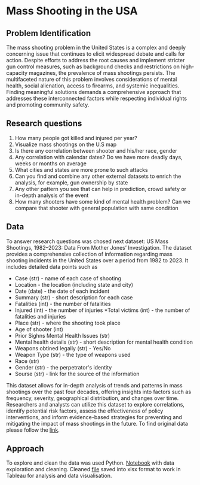 # Mass Shooting in the USA 
## Problem Identification
The mass shooting problem in the United States is a complex and deeply concerning issue that continues to elicit widespread debate and calls for action.  Despite efforts to address the root causes and implement stricter gun control measures, such as background checks and restrictions on high-capacity magazines, the prevalence of mass shootings persists. The multifaceted nature of this problem involves considerations of mental health, social alienation, access to firearms, and systemic inequalities. Finding meaningful solutions demands a comprehensive approach that addresses these interconnected factors while respecting individual rights and promoting community safety.

## Research questions
1. How many people got killed and injured per year?
2. Visualize mass shootings on the U.S map
3. Is there any correlation between shooter and his/her race, gender
4. Any correlation with calendar dates? Do we have more deadly days, weeks or months on average
5. What cities and states are more prone to such attacks
6. Can you find and combine any other external datasets to enrich the analysis, for example, gun ownership by state
7. Any other pattern you see that can help in prediction, crowd safety or in-depth analysis of the event
8. How many shooters have some kind of mental health problem? Can we compare that shooter with general population with same condition

## Data
To answer research questions was chosed next dataset: US Mass Shootings, 1982–2023: Data From Mother Jones’ Investigation.
The dataset provides a comprehensive collection of information regarding mass shooting incidents in the United States over a period from 1982 to 2023. It includes detailed data points such as 
* Case (str) - name of each case of shooting
* Location - the location (including state and city)
* Date (date) - the date of each incident
* Summary (str) - short description for each case
* Fatalities (int) - the number of fatalities
* Injured (int) - the number of injuries
*Total victims (int) - the number of fatalities and injuries
* Place (str) - where the shooting took place
* Age of shooter (int) 
* Prior Sighns Mental Health Issues (str) 
* Mental health details (str) - short description for mental health condition
* Weapons obtined legally (str) - Yes/No
* Weapon Type (str) - the type of weapons used
* Race (str)
* Gender (str) - the perpetrator's identity
* Sourse (str) - link for the source of the information

This dataset allows for in-depth analysis of trends and patterns in mass shootings over the past four decades, offering insights into factors such as frequency, severity, geographical distribution, and changes over time. Researchers and analysts can utilize this dataset to explore correlations, identify potential risk factors, assess the effectiveness of policy interventions, and inform evidence-based strategies for preventing and mitigating the impact of mass shootings in the future. To find original data please follow the [link](https://www.motherjones.com/politics/2012/12/mass-shootings-mother-jones-full-data/).

## Approach
To explore and clean the data was used Python. [Notebook](https://github.com/Yulia-Sych/ELO-MIT-project/blob/main/Mass_shooting_US_data_preparation.ipynb) with data exploration and cleaning. Cleaned [file](https://github.com/Yulia-Sych/ELO-MIT-project/blob/main/Mass_shooting_US_cleaned.xlsx) saved into xlsx format to work in Tableau for analysis and data visualisation.

